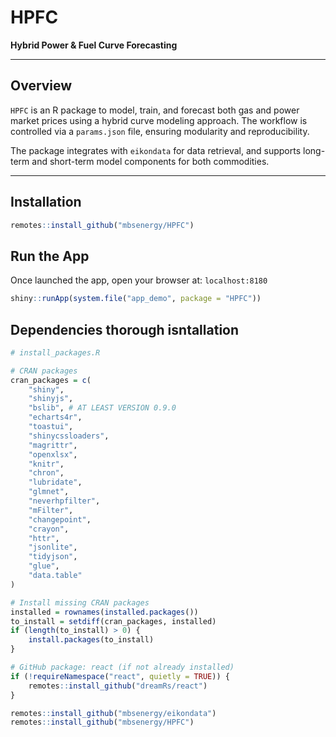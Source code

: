 # HPFC  
**Hybrid Power & Fuel Curve Forecasting**

---

## Overview

`HPFC` is an R package to model, train, and forecast both gas and power market prices using a hybrid curve modeling approach. The workflow is controlled via a `params.json` file, ensuring modularity and reproducibility.

The package integrates with `eikondata` for data retrieval, and supports long-term and short-term model components for both commodities.

---

## Installation

```r
remotes::install_github("mbsenergy/HPFC")
```

## Run the App

Once launched the app, open your browser at: `localhost:8180`

```r
shiny::runApp(system.file("app_demo", package = "HPFC"))
```

## Dependencies thorough isntallation

```r
# install_packages.R

# CRAN packages
cran_packages = c(
    "shiny",
    "shinyjs",
    "bslib", # AT LEAST VERSION 0.9.0
    "echarts4r",
    "toastui",
    "shinycssloaders",
    "magrittr",
    "openxlsx",
    "knitr",
    "chron",
    "lubridate",
    "glmnet",
    "neverhpfilter",
    "mFilter",
    "changepoint",
    "crayon",
    "httr",
    "jsonlite",
    "tidyjson",
    "glue",
    "data.table"
)

# Install missing CRAN packages
installed = rownames(installed.packages())
to_install = setdiff(cran_packages, installed)
if (length(to_install) > 0) {
    install.packages(to_install)
}

# GitHub package: react (if not already installed)
if (!requireNamespace("react", quietly = TRUE)) {
    remotes::install_github("dreamRs/react")
}

remotes::install_github("mbsenergy/eikondata")
remotes::install_github("mbsenergy/HPFC")

```